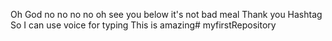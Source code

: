 Oh God no no no no oh see you below it's not bad meal Thank you Hashtag So I can use voice for typing This is amazing# myfirstRepository
